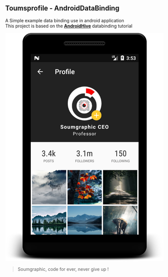 <h2 id="androiddatabinding">Toumsprofile - AndroidDataBinding</h2>
<p>A Simple example data binding use in android application<br>
This project is based on the <a href="https://www.androidhive.info/android-databinding-in-recyclerview-profile-screen/"><strong>AndroidHive</strong></a> databinding tutorial</p>
<p><img src="https://raw.githubusercontent.com/soumgraphic/Toumsprofile/master/screen-toumsprofile.png" alt="Toumsprofile app screenshot"></p>
<blockquote>
<p>Soumgraphic, code for ever, never give up !</p>
</blockquote>

